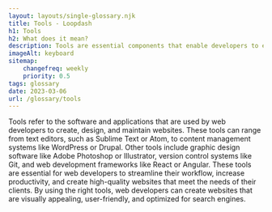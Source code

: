 ```yaml
--- 
layout: layouts/single-glossary.njk
title: Tools - Loopdash
h1: Tools
h2: What does it mean?
description: Tools are essential components that enable developers to efficiently create, manage, and customize WordPress websites, including plugins, themes, and APIs.
imageAlt: keyboard
sitemap:
	changefreq: weekly
	priority: 0.5
tags: glossary
date: 2023-03-06
url: /glossary/tools
---
```


Tools refer to the software and applications that are used by web developers to create, design, and maintain websites. These tools can range from text editors, such as Sublime Text or Atom, to content management systems like WordPress or Drupal. Other tools include graphic design software like Adobe Photoshop or Illustrator, version control systems like Git, and web development frameworks like React or Angular. These tools are essential for web developers to streamline their workflow, increase productivity, and create high-quality websites that meet the needs of their clients. By using the right tools, web developers can create websites that are visually appealing, user-friendly, and optimized for search engines.
